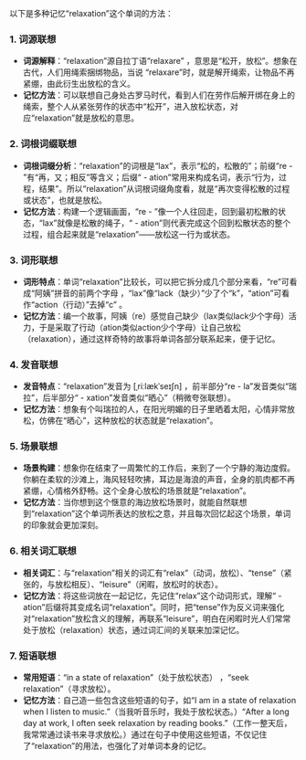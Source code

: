 以下是多种记忆“relaxation”这个单词的方法：

### 1. 词源联想
 - **词源解释**：“relaxation”源自拉丁语“relaxare” ，意思是“松开，放松”。想象在古代，人们用绳索捆绑物品，当说 “relaxare”时，就是解开绳索，让物品不再紧绷，由此衍生出放松的含义。
 - **记忆方法**：可以联想自己身处古罗马时代，看到人们在劳作后解开绑在身上的绳索，整个人从紧张劳作的状态中“松开”，进入放松状态，对应“relaxation”就是放松的意思。

### 2. 词根词缀联想
 - **词根词缀分析**：“relaxation”的词根是“lax”，表示“松的，松散的”；前缀“re - ”有“再，又；相反”等含义；后缀“ - ation”常用来构成名词，表示“行为，过程，结果”。所以“relaxation”从词根词缀角度看，就是“再次变得松散的过程或状态”，也就是放松。
 - **记忆方法**：构建一个逻辑画面，“re - ”像一个人往回走，回到最初松散的状态，“lax”就像是松散的绳子，“ - ation”则代表完成这个回到松散状态的整个过程，组合起来就是“relaxation”——放松这一行为或状态。

### 3. 词形联想
 - **词形特点**：单词“relaxation”比较长，可以把它拆分成几个部分来看，“re”可看成“阿姨”拼音的前两个字母 ，“lax”像“lack（缺少）”少了个“k”，“ation”可看作“action（行动）”去掉“c” 。
 - **记忆方法**：编一个故事，阿姨（re）感觉自己缺少（lax类似lack少个字母）活力，于是采取了行动（ation类似action少个字母）让自己放松（relaxation），通过这样奇特的故事将单词各部分联系起来，便于记忆。

### 4. 发音联想
 - **发音特点**：“relaxation”发音为 [ˌriːlækˈseɪʃn] ，前半部分“re - la”发音类似“瑞拉”，后半部分“ - xation”发音类似“晒心”（稍微夸张联想）。
 - **记忆方法**：想象有个叫瑞拉的人，在阳光明媚的日子里晒着太阳，心情非常放松，仿佛在“晒心”，这种放松的状态就是“relaxation”。

### 5. 场景联想
 - **场景构建**：想象你在结束了一周繁忙的工作后，来到了一个宁静的海边度假。你躺在柔软的沙滩上，海风轻轻吹拂，耳边是海浪的声音，全身的肌肉都不再紧绷，心情格外舒畅。这个全身心放松的场景就是“relaxation”。
 - **记忆方法**：当你想到这个惬意的海边放松场景时，就能自然联想到“relaxation”这个单词所表达的放松之意，并且每次回忆起这个场景，单词的印象就会更加深刻。

### 6. 相关词汇联想
 - **相关词汇**：与“relaxation”相关的词汇有“relax”（动词，放松）、“tense”（紧张的，与放松相反）、“leisure”（闲暇，放松时的状态）。
 - **记忆方法**：将这些词放在一起记忆，先记住“relax”这个动词形式，理解“ - ation”后缀将其变成名词“relaxation”。同时，把“tense”作为反义词来强化对“relaxation”放松含义的理解，再联系“leisure”，明白在闲暇时光人们常常处于放松（relaxation）状态，通过词汇间的关联来加深记忆。

### 7. 短语联想
 - **常用短语**：“in a state of relaxation”（处于放松状态） ，“seek relaxation”（寻求放松）。
 - **记忆方法**：自己造一些包含这些短语的句子，如“I am in a state of relaxation when I listen to music.”（当我听音乐时，我处于放松状态。）“After a long day at work, I often seek relaxation by reading books.”（工作一整天后，我常常通过读书来寻求放松。）通过在句子中使用这些短语，不仅记住了“relaxation”的用法，也强化了对单词本身的记忆。 